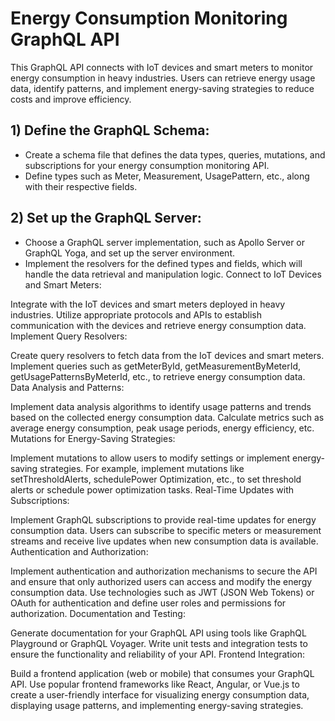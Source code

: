 # Energy Consumption Monitoring GraphQL API

This GraphQL API connects with IoT devices and smart meters to monitor energy consumption in heavy industries. Users can retrieve energy usage data, identify patterns, and implement energy-saving strategies to reduce costs and improve efficiency.

## 1) Define the GraphQL Schema:

* Create a schema file that defines the data types, queries, mutations, and subscriptions for your energy consumption monitoring API.
* Define types such as Meter, Measurement, UsagePattern, etc., along with their respective fields.

## 2) Set up the GraphQL Server:

* Choose a GraphQL server implementation, such as Apollo Server or GraphQL Yoga, and set up the server environment.
* Implement the resolvers for the defined types and fields, which will handle the data retrieval and manipulation logic.
Connect to IoT Devices and Smart Meters:

Integrate with the IoT devices and smart meters deployed in heavy industries.
Utilize appropriate protocols and APIs to establish communication with the devices and retrieve energy consumption data.
Implement Query Resolvers:

Create query resolvers to fetch data from the IoT devices and smart meters.
Implement queries such as getMeterById, getMeasurementByMeterId, getUsagePatternsByMeterId, etc., to retrieve energy consumption data.
Data Analysis and Patterns:

Implement data analysis algorithms to identify usage patterns and trends based on the collected energy consumption data.
Calculate metrics such as average energy consumption, peak usage periods, energy efficiency, etc.
Mutations for Energy-Saving Strategies:

Implement mutations to allow users to modify settings or implement energy-saving strategies.
For example, implement mutations like setThresholdAlerts, schedulePower Optimization, etc., to set threshold alerts or schedule power optimization tasks.
Real-Time Updates with Subscriptions:

Implement GraphQL subscriptions to provide real-time updates for energy consumption data.
Users can subscribe to specific meters or measurement streams and receive live updates when new consumption data is available.
Authentication and Authorization:

Implement authentication and authorization mechanisms to secure the API and ensure that only authorized users can access and modify the energy consumption data.
Use technologies such as JWT (JSON Web Tokens) or OAuth for authentication and define user roles and permissions for authorization.
Documentation and Testing:

Generate documentation for your GraphQL API using tools like GraphQL Playground or GraphQL Voyager.
Write unit tests and integration tests to ensure the functionality and reliability of your API.
Frontend Integration:

Build a frontend application (web or mobile) that consumes your GraphQL API.
Use popular frontend frameworks like React, Angular, or Vue.js to create a user-friendly interface for visualizing energy consumption data, displaying usage patterns, and implementing energy-saving strategies.

